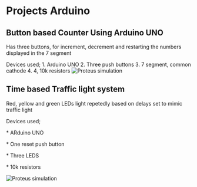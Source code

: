 # Projects Arduino
 
 ## Button based Counter Using Arduino UNO 

<p>Has three buttons, for increment, decrement and restarting the numbers displayed in the 7 segment</p>
Devices used;
1. Arduino UNO 
2. Three push buttons
3. 7 segment, common cathode
4. 4, 10k resistors 


<image src="https://github.com/Chemutaiselim/Arduino_/blob/main/Button%20based.PNG" alt="Proteus simulation">

## Time based Traffic light system
<p>Red, yellow and green LEDs light repetedly based on delays set to mimic traffic light</p> 
Devices used;
<p>* ARduino UNO</p>
<p>* One reset push button</p>
<p>* Three LEDS</p>
<p>* 10k resistors</p>
<image src="https://github.com/Chemutaiselim/Arduino_/blob/main/Time%20based%20Traffic%20lights%20system.PNG" alt="Proteus simulation">





